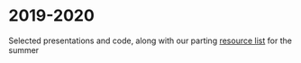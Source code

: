 # 2019-2020

Selected presentations and code, along with our parting [resource list](https://docs.google.com/document/d/1XgUZqrGCloxivt0QNNqm5Wwicv4fGE8ZWZTnsP7v9k0/edit?usp=sharing) for the summer
